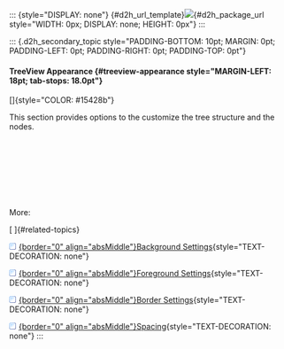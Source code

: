 ::: {style="DISPLAY: none"}
[](ms-xhelp:///?Id=d2h_url_template){#d2h_url_template}![](!package_url!){#d2h_package_url style="WIDTH: 0px; DISPLAY: none; HEIGHT: 0px"}
:::

::: {.d2h_secondary_topic style="PADDING-BOTTOM: 10pt; MARGIN: 0pt; PADDING-LEFT: 0pt; PADDING-RIGHT: 0pt; PADDING-TOP: 0pt"}
#### TreeView Appearance {#treeview-appearance style="MARGIN-LEFT: 18pt; tab-stops: 18.0pt"}

[]{style="COLOR: #15428b"} 

This section provides options to the customize the tree structure and the nodes.

 

 

 

 

More:

[ ]{#related-topics}

[![](button.gif){border="0" align="absMiddle"}Background Settings](ms-xhelp:///?Id=e4ed1a7e-e351-4944-aea0-71ce8c612fdf){style="TEXT-DECORATION: none"}

[![](button.gif){border="0" align="absMiddle"}Foreground Settings](ms-xhelp:///?Id=3cae0c20-e76a-4163-bd42-a221c8e91729){style="TEXT-DECORATION: none"}

[![](button.gif){border="0" align="absMiddle"}Border Settings](ms-xhelp:///?Id=f361751c-af31-44c6-8d56-e62c251dc20e){style="TEXT-DECORATION: none"}

[![](button.gif){border="0" align="absMiddle"}Spacing](ms-xhelp:///?Id=38fee3b4-8309-4a49-9c6d-8d009574e839){style="TEXT-DECORATION: none"}
:::
